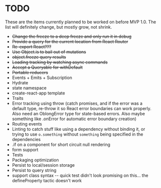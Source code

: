# TODO

These are the items currently planned to be worked on before MVP 1.0. The list will definitely change, but mostly grow, not shrink.

- ~~Change the freeze to a deep freeze and only run it in debug~~
- ~~Provide a query for the current location from React Router~~
- ~~Re-export React???~~
- ~~Use Object.is to bail out of mutations~~
- ~~object.freeze query results~~
- ~~Loading tracking by watching async commands~~
- ~~Accept a Queryable for withDefault~~
- ~~Portable reducers~~
- Events + Emits + Subscription
- Hydrate
- state namespace
- create-react-app template
- Traits
- Error tracking using throw (catch promises, and if the error was a default type, re-throw it so React error boundaries can work properly. Also need an OblongError type for state-based errors. Also maybe something like .onError for automatic error boundary creation)
- Routing events
- Linting to catch stuff like using a dependency without binding it, or trying to use `o.something` without `something` being specified in the dependencies
- .if on a component for short circuit null rendering
- form support
- Tests
- Packaging optimization
- Persist to local/session storage
- Persist to query string
- support class syntax -- quick test didn't look promising on this... the defineProperty tactic doesn't work
